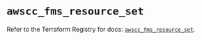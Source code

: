 # `awscc_fms_resource_set`

Refer to the Terraform Registry for docs: [`awscc_fms_resource_set`](https://registry.terraform.io/providers/hashicorp/awscc/0.70.0/docs/resources/fms_resource_set).
